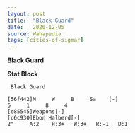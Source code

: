 ```yaml
---
layout: post
title:  "Black Guard"
date:   2020-12-05
source: Wahapedia
tags: [cities-of-sigmar]
---
```


**Black Guard**

**Stat Block**
```
 Black Guard
```

```
[56f442]M     W     B     Sa    [-]
6     1     8     4     
[e85545]Weapons[-]
[c6c930]Ebon Halberd[-]
2"     A:2    H:3+   W:3+   R:-1   D:1   
```


